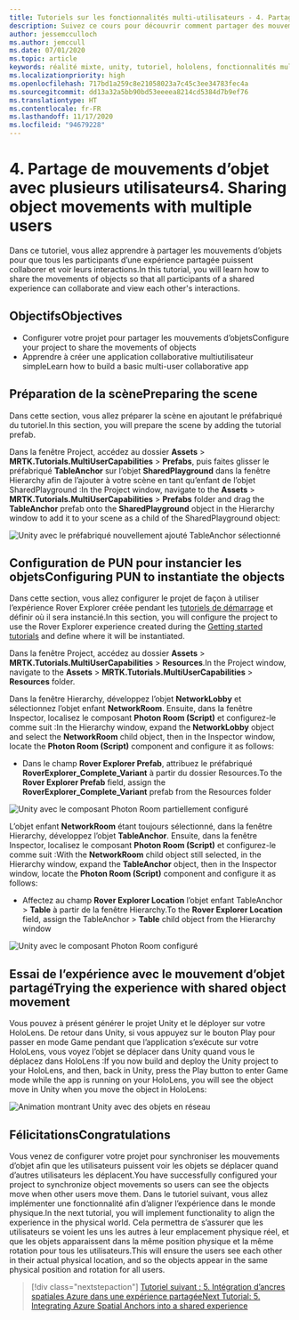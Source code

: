 ```yaml
---
title: Tutoriels sur les fonctionnalités multi-utilisateurs - 4. Partage de mouvements d’objet avec plusieurs utilisateurs
description: Suivez ce cours pour découvrir comment partager des mouvements d’objets avec plusieurs utilisateurs dans une application HoloLens 2.
author: jessemcculloch
ms.author: jemccull
ms.date: 07/01/2020
ms.topic: article
keywords: réalité mixte, unity, tutoriel, hololens, fonctionnalités multi-utilisateurs, Photon, MRTK, mixed reality toolkit, UWP, ancres spatiales Azure
ms.localizationpriority: high
ms.openlocfilehash: 717bd1a259c8e21058023a7c45c3ee34783fec4a
ms.sourcegitcommit: dd13a32a5bb90bd53eeeea8214cd5384d7b9ef76
ms.translationtype: HT
ms.contentlocale: fr-FR
ms.lasthandoff: 11/17/2020
ms.locfileid: "94679228"
---
```

# <a name="4-sharing-object-movements-with-multiple-users"></a><span data-ttu-id="36b6a-105">4. Partage de mouvements d’objet avec plusieurs utilisateurs</span><span class="sxs-lookup"><span data-stu-id="36b6a-105">4. Sharing object movements with multiple users</span></span>

<span data-ttu-id="36b6a-106">Dans ce tutoriel, vous allez apprendre à partager les mouvements d’objets pour que tous les participants d’une expérience partagée puissent collaborer et voir leurs interactions.</span><span class="sxs-lookup"><span data-stu-id="36b6a-106">In this tutorial, you will learn how to share the movements of objects so that all participants of a shared experience can collaborate and view each other's interactions.</span></span>

## <a name="objectives"></a><span data-ttu-id="36b6a-107">Objectifs</span><span class="sxs-lookup"><span data-stu-id="36b6a-107">Objectives</span></span>

* <span data-ttu-id="36b6a-108">Configurer votre projet pour partager les mouvements d’objets</span><span class="sxs-lookup"><span data-stu-id="36b6a-108">Configure your project to share the movements of objects</span></span>
* <span data-ttu-id="36b6a-109">Apprendre à créer une application collaborative multiutilisateur simple</span><span class="sxs-lookup"><span data-stu-id="36b6a-109">Learn how to build a basic multi-user collaborative app</span></span>

## <a name="preparing-the-scene"></a><span data-ttu-id="36b6a-110">Préparation de la scène</span><span class="sxs-lookup"><span data-stu-id="36b6a-110">Preparing the scene</span></span>

<span data-ttu-id="36b6a-111">Dans cette section, vous allez préparer la scène en ajoutant le préfabriqué du tutoriel.</span><span class="sxs-lookup"><span data-stu-id="36b6a-111">In this section, you will prepare the scene by adding the tutorial prefab.</span></span>

<span data-ttu-id="36b6a-112">Dans la fenêtre Project, accédez au dossier **Assets** > **MRTK.Tutorials.MultiUserCapabilities** > **Prefabs**, puis faites glisser le préfabriqué **TableAnchor** sur l’objet **SharedPlayground** dans la fenêtre Hierarchy afin de l’ajouter à votre scène en tant qu’enfant de l’objet SharedPlayground :</span><span class="sxs-lookup"><span data-stu-id="36b6a-112">In the Project window, navigate to the **Assets** > **MRTK.Tutorials.MultiUserCapabilities** > **Prefabs** folder and drag the **TableAnchor** prefab onto the **SharedPlayground** object in the Hierarchy window to add it to your scene as a child of the SharedPlayground object:</span></span>

![Unity avec le préfabriqué nouvellement ajouté TableAnchor sélectionné](images/mr-learning-sharing/sharing-04-section1-step1-1.png)

## <a name="configuring-pun-to-instantiate-the-objects"></a><span data-ttu-id="36b6a-114">Configuration de PUN pour instancier les objets</span><span class="sxs-lookup"><span data-stu-id="36b6a-114">Configuring PUN to instantiate the objects</span></span>

<span data-ttu-id="36b6a-115">Dans cette section, vous allez configurer le projet de façon à utiliser l’expérience Rover Explorer créée pendant les [tutoriels de démarrage](mr-learning-base-01.md) et définir où il sera instancié.</span><span class="sxs-lookup"><span data-stu-id="36b6a-115">In this section, you will configure the project to use the Rover Explorer experience created during the [Getting started tutorials](mr-learning-base-01.md) and define where it will be instantiated.</span></span>

<span data-ttu-id="36b6a-116">Dans la fenêtre Project, accédez au dossier **Assets** > **MRTK.Tutorials.MultiUserCapabilities** > **Resources**.</span><span class="sxs-lookup"><span data-stu-id="36b6a-116">In the Project window, navigate to the **Assets** > **MRTK.Tutorials.MultiUserCapabilities** > **Resources** folder.</span></span>

<span data-ttu-id="36b6a-117">Dans la fenêtre Hierarchy, développez l’objet **NetworkLobby** et sélectionnez l’objet enfant **NetworkRoom**. Ensuite, dans la fenêtre Inspector, localisez le composant **Photon Room (Script)** et configurez-le comme suit :</span><span class="sxs-lookup"><span data-stu-id="36b6a-117">In the Hierarchy window, expand the **NetworkLobby** object and select the **NetworkRoom** child object, then in the Inspector window, locate the **Photon Room (Script)** component and configure it as follows:</span></span>

* <span data-ttu-id="36b6a-118">Dans le champ **Rover Explorer Prefab**, attribuez le préfabriqué **RoverExplorer_Complete_Variant** à partir du dossier Resources.</span><span class="sxs-lookup"><span data-stu-id="36b6a-118">To the **Rover Explorer Prefab** field, assign the **RoverExplorer_Complete_Variant** prefab from the Resources folder</span></span>

![Unity avec le composant Photon Room partiellement configuré](images/mr-learning-sharing/sharing-04-section2-step1-1.png)

<span data-ttu-id="36b6a-120">L’objet enfant **NetworkRoom** étant toujours sélectionné, dans la fenêtre Hierarchy, développez l’objet **TableAnchor**. Ensuite, dans la fenêtre Inspector, localisez le composant **Photon Room (Script)** et configurez-le comme suit :</span><span class="sxs-lookup"><span data-stu-id="36b6a-120">With the **NetworkRoom** child object still selected, in the Hierarchy window, expand the **TableAnchor** object, then in the Inspector window, locate the **Photon Room (Script)** component and configure it as follows:</span></span>

* <span data-ttu-id="36b6a-121">Affectez au champ **Rover Explorer Location** l’objet enfant TableAnchor > **Table** à partir de la fenêtre Hierarchy.</span><span class="sxs-lookup"><span data-stu-id="36b6a-121">To the **Rover Explorer Location** field, assign the TableAnchor > **Table** child object from the Hierarchy window</span></span>

![Unity avec le composant Photon Room configuré](images/mr-learning-sharing/sharing-04-section2-step1-2.png)

## <a name="trying-the-experience-with-shared-object-movement"></a><span data-ttu-id="36b6a-123">Essai de l’expérience avec le mouvement d’objet partagé</span><span class="sxs-lookup"><span data-stu-id="36b6a-123">Trying the experience with shared object movement</span></span>

<span data-ttu-id="36b6a-124">Vous pouvez à présent générer le projet Unity et le déployer sur votre HoloLens. De retour dans Unity, si vous appuyez sur le bouton Play pour passer en mode Game pendant que l’application s’exécute sur votre HoloLens, vous voyez l’objet se déplacer dans Unity quand vous le déplacez dans HoloLens :</span><span class="sxs-lookup"><span data-stu-id="36b6a-124">If you now build and deploy the Unity project to your HoloLens, and then, back in Unity, press the Play button to enter Game mode while the app is running on your HoloLens, you will see the object move in Unity when you move the object in HoloLens:</span></span>

![Animation montrant Unity avec des objets en réseau](images/mr-learning-sharing/sharing-04-section3-step1-1.gif)

## <a name="congratulations"></a><span data-ttu-id="36b6a-126">Félicitations</span><span class="sxs-lookup"><span data-stu-id="36b6a-126">Congratulations</span></span>

<span data-ttu-id="36b6a-127">Vous venez de configurer votre projet pour synchroniser les mouvements d’objet afin que les utilisateurs puissent voir les objets se déplacer quand d’autres utilisateurs les déplacent.</span><span class="sxs-lookup"><span data-stu-id="36b6a-127">You have successfully configured your project to synchronize object movements so users can see the objects move when other users move them.</span></span> <span data-ttu-id="36b6a-128">Dans le tutoriel suivant, vous allez implémenter une fonctionnalité afin d’aligner l’expérience dans le monde physique.</span><span class="sxs-lookup"><span data-stu-id="36b6a-128">In the next tutorial, you will implement functionality to align the experience in the physical world.</span></span> <span data-ttu-id="36b6a-129">Cela permettra de s’assurer que les utilisateurs se voient les uns les autres à leur emplacement physique réel, et que les objets apparaissent dans la même position physique et la même rotation pour tous les utilisateurs.</span><span class="sxs-lookup"><span data-stu-id="36b6a-129">This will ensure the users see each other in their actual physical location, and so the objects appear in the same physical position and rotation for all users.</span></span>

> [!div class="nextstepaction"]
> [<span data-ttu-id="36b6a-130">Tutoriel suivant : 5. Intégration d’ancres spatiales Azure dans une expérience partagée</span><span class="sxs-lookup"><span data-stu-id="36b6a-130">Next Tutorial: 5. Integrating Azure Spatial Anchors into a shared experience</span></span>](mr-learning-sharing-05.md)

